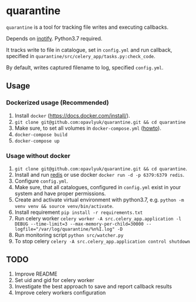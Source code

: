 # quarantine
``quarantine`` is a tool for tracking file writes and executing callbacks.

Depends on [inotify](http://man7.org/linux/man-pages/man7/inotify.7.html).
Python3.7 required.

It tracks write to file in catalogue, set in ``config.yml`` and run callback, specified in ``quarantine/src/celery_app/tasks.py:check_code``.

By default, writes captured filename to log, specified ``config.yml``.

## Usage
### Dockerized usage (Recommended)
1. Install ``docker`` (https://docs.docker.com/install/).
2. ``git clone git@github.com:opavlyuk/quarantine.git && cd quarantine``
3. Make sure, to set all volumes in ``docker-compose.yml`` ([howto](https://docs.docker.com/compose/compose-file/#volumes)).
5. ``docker-compose build``
6. ``docker-compose up``

### Usage without docker
1. ``git clone git@github.com:opavlyuk/quarantine.git && cd quarantine``.
2. Install and run [redis](https://redis.io/topics/quickstart) or use docker ``docker run -d -p 6379:6379 redis``.
3. Configure ``config.yml``.
4. Make sure, that all catalogues, configured in ``config.yml`` exist in your system and have proper permissions.
5. Create and activate virtual environment with python3.7, e.g. ``python -m venv venv && source venv/bin/activate``.
6. Install requirement ``pip install -r requirements.txt``
7. Run celery worker ``celery worker -A src.celery_app.application -l DEBUG --time-limit=3 --max-memory-per-child=30000 --logfile="/var/log/quarantine/%n%I.log" -D``
8. Run monitoring script ``python src/watcher.py``
9. To stop celery ``celery -A src.celery_app.application control shutdown``

## TODO
1. Improve README
2. Set uid and gid for celery worker
3. Investigate the best approach to save and report callback results
4. Improve celery workers configuration
